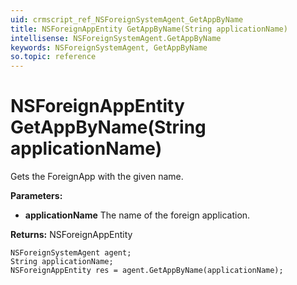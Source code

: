 ```yaml
---
uid: crmscript_ref_NSForeignSystemAgent_GetAppByName
title: NSForeignAppEntity GetAppByName(String applicationName)
intellisense: NSForeignSystemAgent.GetAppByName
keywords: NSForeignSystemAgent, GetAppByName
so.topic: reference
---
```


# NSForeignAppEntity GetAppByName(String applicationName)

Gets the ForeignApp with the given name.

**Parameters:**
 - **applicationName** The name of the foreign application.

**Returns:** NSForeignAppEntity

```crmscript
NSForeignSystemAgent agent;
String applicationName;
NSForeignAppEntity res = agent.GetAppByName(applicationName);
```

